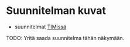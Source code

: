 # Suunnitelman kuvat

- suunnitelmat [TIMissä](https://tim.jyu.fi/view/kurssit/tie/ohj2/2023k/ht/suunnitelmat)

TODO: Yritä saada suunnitelma tähän näkymään. 